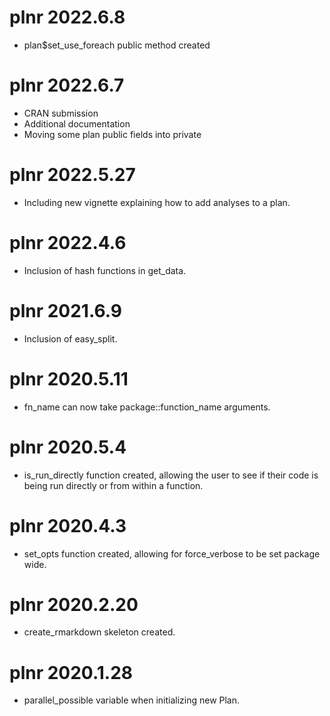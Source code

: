 # plnr 2022.6.8

- plan$set_use_foreach public method created

# plnr 2022.6.7

- CRAN submission
- Additional documentation
- Moving some plan public fields into private

# plnr 2022.5.27

- Including new vignette explaining how to add analyses to a plan.

# plnr 2022.4.6

- Inclusion of hash functions in get_data.

# plnr 2021.6.9

- Inclusion of easy_split.

# plnr 2020.5.11

- fn_name can now take package::function_name arguments.

# plnr 2020.5.4

- is_run_directly function created, allowing the user to see if their code is being run directly or from within a function.

# plnr 2020.4.3

- set_opts function created, allowing for force_verbose to be set package wide.

# plnr 2020.2.20

- create_rmarkdown skeleton created.

# plnr 2020.1.28

- parallel_possible variable when initializing new Plan.
